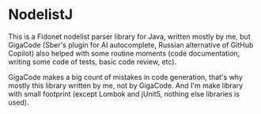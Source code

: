 # NodelistJ

This is a Fidonet nodelist parser library for Java,
written mostly by me, but GigaCode (Sber's plugin for AI autocomplete,
Russian alternative of GitHub Copilot) also helped with some routine
moments (code documentation, writing some code of tests, basic code
review, etc).

GigaCode makes a big count of mistakes in code generation, that's why
mostly this library written by me, not by GigaCode. And I'm make library
with small footprint (except Lombok and jUnit5, nothing else libraries
is used).